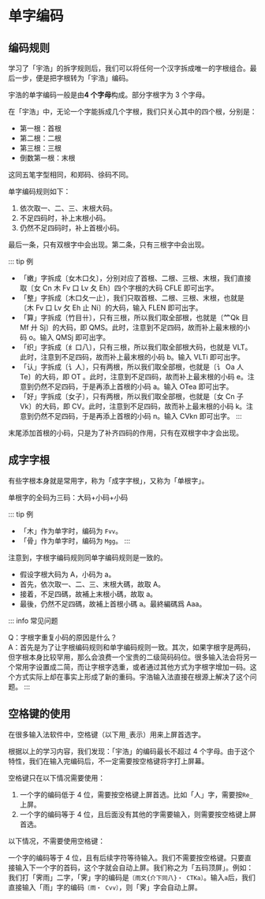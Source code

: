 # 单字编码

## 编码规则

学习了「宇浩」的拆字规则后，我们可以将任何一个汉字拆成唯一的字根组合。最后一步，便是把字根转为「宇浩」编码。

宇浩的单字编码一般是由**4 个字母**构成。部分字根字为 3 个字母。

在「宇浩」中，无论一个字能拆成几个字根，我们只关心其中的四个根，分别是：

- 第一根：首根
- 第二根：二根
- 第三根：三根
- 倒数第一根：末根

这同五笔字型相同，和郑码、徐码不同。

单字编码规则如下：

1. 依次取一、二、三、末根大码。
2. 不足四码时，补上末根小码。
3. 仍然不足四码时，补上首根小码。

最后一条，只有双根字中会出现。第二条，只有三根字中会出现。

::: tip 例

- 「嫩」字拆成〔女木口夂〕，分别对应了首根、二根、三根、末根，我们直接取〔女 Cn 木 Fv 口 Lv 夂 Eh〕四个字根的大码 CFLE 即可出字。
- 「整」字拆成〔木口夂一止〕，我们只取首根、二根、三根、末根，也就是〔木 Fv 口 Lv 攵 Eh 止 Ni〕的大码，输入 FLEN 即可出字。
- 「算」字拆成〔竹目卄〕，只有三根，所以我们取全部根，也就是〔𥫗Qk 目 Mf 廾 Sj〕的大码，即 QMS。此时，注意到不足四码，故而补上最末根的小码 o。输入 QMSj 即可出字。
- 「织」字拆成〔纟口八〕，只有三根，所以我们取全部根大码，也就是 VLT。此时，注意到不足四码，故而补上最末根的小码 b。输入 VLTi 即可出字。
- 「认」字拆成〔讠人〕，只有两根，所以我们取全部根，也就是〔讠 Oa 人 Te〕的大码，即 OT 。此时，注意到不足四码，故而补上最末根的小码 e。注意到仍然不足四码，于是再添上首根的小码 a。输入 OTea 即可出字。
- 「好」字拆成〔女子〕，只有两根，所以我们取全部根，也就是〔女 Cn 子 Vk〕的大码，即 CV。此时，注意到不足四码，故而补上最末根的小码 k。注意到仍然不足四码，于是再添上首根的小码 n。输入 CVkn 即可出字。
:::

末尾添加首根的小码，只是为了补齐四码的作用，只有在双根字中才会出现。

## 成字字根

有些字根本身就是常用字，称为「成字字根」，又称为「单根字」。

单根字的全码为三码：大码+小码+小码

::: tip 例

- 「木」作为单字时，编码为 `Fvv`。
- 「骨」作为单字时，编码为 `Mgg`。
:::

注意到，字根字编码规则同单字编码规则是一致的。

- 假设字根大码为 A，小码为 a。  
- 首先，依次取一、二、三、末根大碼，故取 A。  
- 接着，不足四碼，故補上末根小碼，故取 a。  
- 最後，仍然不足四碼，故補上首根小碼 a。最終編碼爲 Aaa。

::: info 常见问题

Q：字根字重复小码的原因是什么？  
A：首先是为了让字根编码规则和单字编码规则一致。其次，如果字根字是两码，但字根本身比较罕用，那么会浪费一个宝贵的二级简码码位。很多输入法会将另一个常用字设置成二简，而让字根字选重，或者通过其他方式为字根字增加一码。这个方式实际上却在事实上形成了新的重码。宇浩输入法直接在根源上解决了这个问题。
:::

## 空格键的使用

在很多输入法软件中，空格键（以下用`_`表示）用来上屏首选字。

根据以上的学习内容，我们发现：「宇浩」的编码最长不超过 4 个字母。由于这个特性，我们在输入完编码后，不一定需要按空格键将字打上屏幕。

空格键只在以下情况需要使用：

1. 一个字的编码低于 4 位，需要按空格键上屏首选。比如「人」字，需要按`Re_`上屏。
2. 一个字的编码等于 4 位，且后面没有其他的字需要输入，则需要按空格键上屏首选。

以下情况，不需要使用空格键：

一个字的编码等于 4 位，且有后续字符等待输入。我们不需要按空格键。只要直接输入下一个字的首码，这个字就会自动上屏。我们称之为「五码顶屏」。例如：我们打「霁雨」二字，「霁」字的编码是`〔雨文{介下同八}・ CTKa〕`。输入`a`后，我们直接输入「雨」字的编码`〔雨・ Cvv〕`，则「霁」字会自动上屏。

